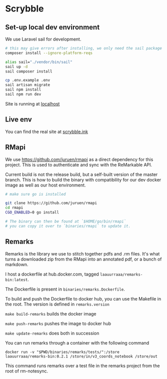# Scrybble

## Set-up local dev environment

We use Laravel sail for development.

```sh
# this may give errors after installing, we only need the sail package to install correctly
composer install --ignore-platform-reqs

alias sail="./vendor/bin/sail"
sail up -d
sail composer install

cp .env.example .env
sail artisan migrate
sail npm install
sail npm run dev
```

Site is running at [localhost](http://localhost)

## Live env

You can find the real site at [scrybble.ink](https://scrybble.ink)

## RMapi

We use https://github.com/juruen/rmapi as a direct dependency for this project. This is used to authenticate and sync
with the ReMarkable API.

Current build is not the release build, but a self-built version of the master branch. This is how to build the binary
with compatibility for our dev docker image as well as our host environment.

```sh
# make sure go is installed

git clone https://github.com/juruen/rmapi
cd rmapi
CGO_ENABLED=0 go install

# The binary can then be found at `$HOME/go/bin/rmapi`
# you can copy it over to `binaries/rmapi` to update it.
```

## Remarks

Remarks is the library we use to stitch together pdfs and .rm files. It's what turns a downloaded zip from the RMapi
into an annotated pdf, or a bunch of markdown.

I host a dockerfile at hub.docker.com, tagged `laauurraaa/remarks-bin:latest`.

The Dockerfile is present in `binaries/remarks.Dockerfile`.

To build and push the Dockerfile to docker hub, you can use the Makefile in the root.
The version is defined in `remarks.version`

`make build-remarks` builds the docker image

`make push-remarks` pushes the image to docker hub

`make update-remarks` does both in succession

You can run remarks through a container with the following command

`docker run -v "$PWD/binaries/remarks/tests/":/store laauurraaa/remarks-bin:0.2.1 /store/in/v3_coords_notebook /store/out`

This command runs remarks over a test file in the remarks project from the root of rm-notesync.
